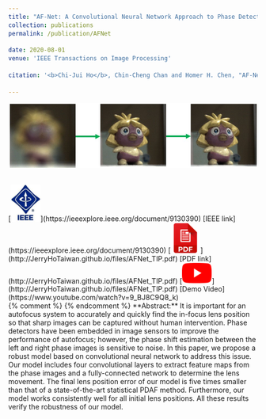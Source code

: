 ```yaml
---
title: "AF-Net: A Convolutional Neural Network Approach to Phase Detection Autofocus"
collection: publications
permalink: /publication/AFNet

date: 2020-08-01
venue: 'IEEE Transactions on Image Processing'

citation: '<b>Chi-Jui Ho</b>, Chin-Cheng Chan and Homer H. Chen, "AF-Net: A Convolutional Neural Network Approach to Phase Detection Autofocus," in <i>IEEE Transactions on Image Processing</i>, vol. 29, pp. 6386-6395, 2020, doi: 10.1109/TIP.2019.2947349.'

---
```

<img src='/images/PDAF.jpg' width='600' > <br/>

<br/>
[<img src='/images/IEEE.jpeg' width='60' >](https://ieeexplore.ieee.org/document/9130390)
[IEEE link](https://ieeexplore.ieee.org/document/9130390) 
[<img src='/images/pdf.png' width='60' >](http://JerryHoTaiwan.github.io/files/AFNet_TIP.pdf)
[PDF link](http://JerryHoTaiwan.github.io/files/AFNet_TIP.pdf) 
[<img src='/images/youtube.png' width='60' >](http://JerryHoTaiwan.github.io/files/AFNet_TIP.pdf)
[Demo Video](https://www.youtube.com/watch?v=9_BJ8C9Q8_k)
<br/>
{% comment %} 
{% endcomment %}
**Abstract:** It is important for an autofocus system to accurately and quickly find the in-focus lens position so that sharp images can be captured without human intervention. Phase detectors have been embedded in image sensors to improve the performance of autofocus; however, the phase shift estimation between the left and right phase images is sensitive to noise. In this paper, we propose a robust model based on convolutional neural network to address this issue. Our model includes four convolutional layers to extract feature maps from the phase images and a fully-connected network to determine the lens movement. The final lens position error of our model is five times smaller than that of a state-of-the-art statistical PDAF method. Furthermore, our model works consistently well for all initial lens positions. All these results verify the robustness of our model. <br/>

<!-- paperurl: 'http://academicpages.github.io/files/paper1.pdf' -->
